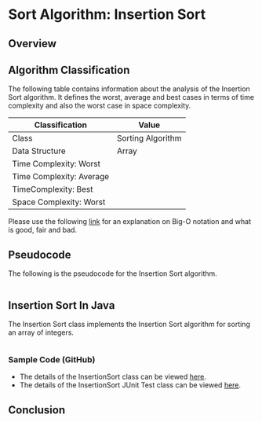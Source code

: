 # Sort Algorithm: Insertion Sort

## Overview


## Algorithm Classification
The following table contains information about the analysis of the Insertion Sort algorithm. It defines the worst, average and best cases in terms of time complexity and also the worst case in space complexity.

| Classification | Value|
| --- | --- |
| Class | Sorting Algorithm |
| Data Structure | Array |
| Time Complexity: Worst |  |
| Time Complexity: Average |  |
| TimeComplexity: Best |  |
| Space Complexity: Worst | |

Please use the following [link][0] for an explanation on Big-O notation and what is good, fair and bad.

## Pseudocode
The following is the pseudocode for the Insertion Sort algorithm.
```

```

## Insertion Sort In Java
The Insertion Sort class implements the Insertion Sort algorithm for sorting an array of integers.

```java
```
### Sample Code (GitHub)
* The details of the InsertionSort class can be viewed [here][1].
* The details of the InsertionSort JUnit Test class can be viewed [here][2].

## Conclusion


[0]: http://www.bigocheatsheet.com/img/big-o-cheat-sheet-poster.png
[1]: #
[2]: #
